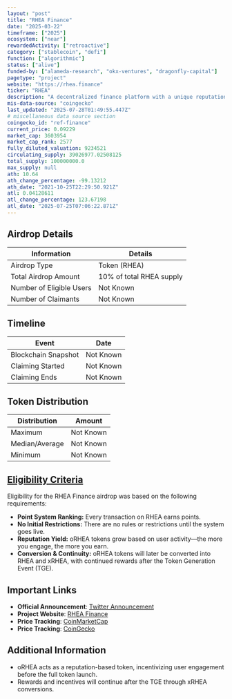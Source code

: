 ```yaml
---
layout: "post"
title: "RHEA Finance"
date: "2025-03-22"
timeframe: ["2025"]
ecosystem: ["near"]
rewardedActivity: ["retroactive"]
category: ["stablecoin", "defi"]
function: ["algorithmic"]
status: ["alive"]
funded-by: ["alameda-research", "okx-ventures", "dragonfly-capital"]
pagetype: "project"
website: "https://rhea.finance"
ticker: "RHEA"
description: "A decentralized finance platform with a unique reputation-based reward system."
mis-data-source: "coingecko"
last_updated: "2025-07-28T01:49:55.447Z"
# miscellaneous data source section
coingecko_id: "ref-finance"
current_price: 0.09229
market_cap: 3603954
market_cap_rank: 2577
fully_diluted_valuation: 9234521
circulating_supply: 39026977.02508125
total_supply: 100000000.0
max_supply: null
ath: 10.64
ath_change_percentage: -99.13212
ath_date: "2021-10-25T22:29:50.921Z"
atl: 0.04128611
atl_change_percentage: 123.67198
atl_date: "2025-07-25T07:06:22.871Z"
---
```


## Airdrop Details

| Information              | Details                  |
| ------------------------ | ------------------------ |
| Airdrop Type             | Token (RHEA)             |
| Total Airdrop Amount     | 10% of total RHEA supply |
| Number of Eligible Users | Not Known                |
| Number of Claimants      | Not Known                |

## Timeline

| Event               | Date      |
| ------------------- | --------- |
| Blockchain Snapshot | Not Known |
| Claiming Started    | Not Known |
| Claiming Ends       | Not Known |

## Token Distribution

| Distribution   | Amount    |
| -------------- | --------- |
| Maximum        | Not Known |
| Median/Average | Not Known |
| Minimum        | Not Known |

## [Eligibility Criteria](https://x.com/rhea_finance/status/1897682652582596670)

Eligibility for the RHEA Finance airdrop was based on the following requirements:

- **Point System Ranking:** Every transaction on RHEA earns points.
- **No Initial Restrictions:** There are no rules or restrictions until the system goes live.
- **Reputation Yield:** oRHEA tokens grow based on user activity—the more you engage, the more you earn.
- **Conversion & Continuity:** oRHEA tokens will later be converted into RHEA and xRHEA, with continued rewards after the Token Generation Event (TGE).

## Important Links

- **Official Announcement**: [Twitter Announcement](https://x.com/rhea_finance/status/1897682652582596670)
- **Project Website**: [RHEA Finance](https://rhea.finance)
- **Price Tracking**: [CoinMarketCap](https://coinmarketcap.com/currencies/rhea)
- **Price Tracking**: [CoinGecko](https://www.coingecko.com/en/coins/ref-finance)

## Additional Information

- oRHEA acts as a reputation-based token, incentivizing user engagement before the full token launch.
- Rewards and incentives will continue after the TGE through xRHEA conversions.